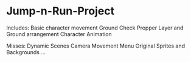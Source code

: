# Jump-n-Run-Project
Includes:
Basic character movement
Ground Check 
Propper Layer and Ground arrangement
Character Animation 

Misses:
Dynamic Scenes
Camera Movement
Menu
Original Sprites and Backgrounds
...
